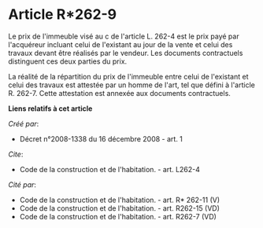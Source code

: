# Article R*262-9

Le prix de l'immeuble visé au c de l'article L. 262-4 est le prix payé par l'acquéreur incluant celui de l'existant au jour
de la vente et celui des travaux devant être réalisés par le vendeur. Les documents contractuels distinguent ces deux parties
du prix. 

La réalité de la répartition du prix de l'immeuble entre celui de l'existant et celui des travaux est attestée par un homme
de l'art, tel que défini à l'article R. 262-7. Cette attestation est annexée aux documents contractuels.

**Liens relatifs à cet article**

_Créé par_:

  - Décret n°2008-1338 du 16 décembre 2008 - art. 1

_Cite_:

  - Code de la construction et de l'habitation. - art. L262-4

_Cité par_:

  - Code de la construction et de l'habitation. - art. R* 262-11 (V)
  - Code de la construction et de l'habitation. - art. R262-15 (VD)
  - Code de la construction et de l'habitation. - art. R262-7 (VD)

